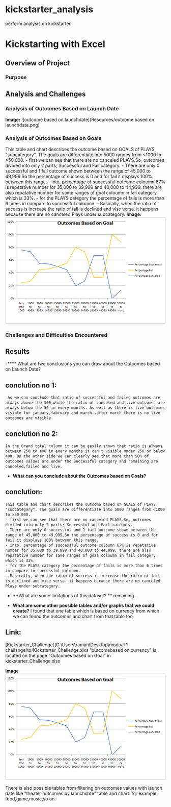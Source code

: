 # kickstarter_analysis
perform analysis on kickstarter

# Kickstarting with Excel

## Overview of Project


### Purpose

## Analysis and Challenges

### Analysis of Outcomes Based on Launch Date

**Image:**
![outcome based on launchdate](Resources/outcome based on launchdate.png)

### Analysis of Outcomes Based on Goals

This table and chart describes the outcome based on GOALS of PLAYS "subcategory". The goals are differentiate into 5000 ranges from <1000 to >50,000.
    - first we can see that there are no canceled PLAYS.So, outcomes divided into only 2 parts; Successful and Fail category.
    - There are only 0 successful and 1 fail outcome shown between the range of 45,000 to 49,999.So the persentage of success is 0 and for fail it displays 100% between this range.
    - into, percentage of successful outcome coloumn 67% is repetative number for 35,000 to 39,999 and 40,000 to 44,999. there are also repatative number for same ranges of goal coloumn in fail category which is 33%.
    - for the PLAYS category the percentage of fails is more than 6 times in compare to successful coloumn.
    - Basically, when the ratio of success is increase the ratio of fail is declined and vise versa. it happens because there are no canceled Plays under subcategory.
    **Image:**
    ![Outcomes_vs_Goals](Resources/Outcomes_vs_Goals.png)
    

### Challenges and Difficulties Encountered

## Results

-**** What are two conclusions you can draw about the Outcomes based on Launch Date?

## conclution no 1:
     As we can conclude that ratio of successful and failed outcomes are always above the 100,while the ratio of canceled and live outcomes are always below the 50 in every months. As well as there is live outcomes visible for january,fabruary and march..after march there is no live outcomes are visible.

## conclution no 2:
    In the Grand total column it can be easily shown that ratio is always between 250 to 400 in every months it can't visible under 250 or below 400. On the other side we can clearly see that more than 50% of outcomes values are under the Successful category and remaining are canceled,failed and live.

- **What can you conclude about the Outcomes based on Goals?**
## conclution:
    This table and chart describes the outcome based on GOALS of PLAYS "subcategory". The goals are differentiate into 5000 ranges from <1000 to >50,000.
    - first we can see that there are no canceled PLAYS.So, outcomes divided into only 2 parts; Successful and Fail category.
    - There are only 0 successful and 1 fail outcome shown between the range of 45,000 to 49,999.So the persentage of success is 0 and for fail it displays 100% between this range.
    - into, percentage of successful outcome coloumn 67% is repetative number for 35,000 to 39,999 and 40,000 to 44,999. there are also repatative number for same ranges of goal coloumn in fail category which is 33%.
    - for the PLAYS category the percentage of fails is more than 6 times in compare to successful coloumn.
    - Basically, when the ratio of success is increase the ratio of fail is declined and vise versa. it happens because there are no canceled Plays under subcategory.


- **What are some limitations of this dataset?
**
remaining..

- **What are some other possible tables and/or graphs that we could create?**
I found that one table which is based on currency from which we can found the outcomes and chart from that table too.

## Link:
[Kickstarter_Challenge](C:\Users\raman\Desktop\modual 1 challange/to/Kickstarter_Challenge.xlxs
"outcomebased on currency"  is located on the page "Outcomes based on Goal" in kickstarter_Challenge.xlsx

**Image**
![Outcome_vs_Goals](Resources/Outcomes_vs_Goals.png)



 There is also possible tables from filtering on outcomes values with launch date like "theater outcomes by launchdate" table and chart. for example: food,game,music,so on.

